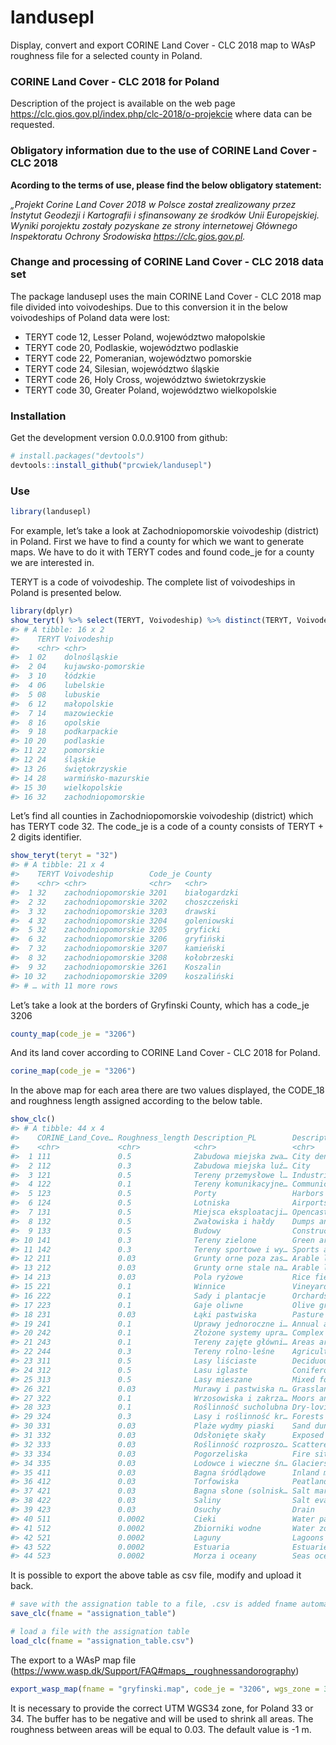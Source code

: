 
# landusepl

<!-- README.md is generated from README.Rmd. Please edit that file -->

Display, convert and export CORINE Land Cover - CLC 2018 map to WAsP
roughness file for a selected county in Poland.

### CORINE Land Cover - CLC 2018 for Poland

Description of the project is available on the web page
<https://clc.gios.gov.pl/index.php/clc-2018/o-projekcie> where data can
be requested.

### Obligatory information due to the use of CORINE Land Cover - CLC 2018

**Acording to the terms of use, please find the below obligatory
statement:**

*„Projekt Corine Land Cover 2018 w Polsce został zrealizowany przez
Instytut Geodezji i Kartografii i sfinansowany ze środków Unii
Europejskiej. Wyniki porojektu zostały pozyskane ze strony internetowej
Głównego Inspektoratu Ochrony Środowiska <https://clc.gios.gov.pl>.*

### Change and processing of CORINE Land Cover - CLC 2018 data set

The package landusepl uses the main CORINE Land Cover - CLC 2018 map
file divided into voivodeships. Due to this conversion it in the below
voivodeships of Poland data were lost:

-   TERYT code 12, Lesser Poland, województwo małopolskie
-   TERYT code 20, Podlaskie, województwo podlaskie
-   TERYT code 22, Pomeranian, województwo pomorskie
-   TERYT code 24, Silesian, województwo śląskie
-   TERYT code 26, Holy Cross, województwo świetokrzyskie
-   TERYT code 30, Greater Poland, województwo wielkopolskie

### Installation

Get the development version 0.0.0.9100 from github:

``` r
# install.packages("devtools")
devtools::install_github("prcwiek/landusepl")
```

### Use

``` r
library(landusepl)
```

For example, let’s take a look at Zachodniopomorskie voivodeship
(district) in Poland. First we have to find a county for which we want
to generate maps. We have to do it with TERYT codes and found code\_je
for a county we are interested in.

TERYT is a code of voivodeship. The complete list of voivodeships in
Poland is presented below.

``` r
library(dplyr)
show_teryt() %>% select(TERYT, Voivodeship) %>% distinct(TERYT, Voivodeship) %>% arrange(Voivodeship)
#> # A tibble: 16 x 2
#>    TERYT Voivodeship        
#>    <chr> <chr>              
#>  1 02    dolnośląskie       
#>  2 04    kujawsko-pomorskie 
#>  3 10    łódzkie            
#>  4 06    lubelskie          
#>  5 08    lubuskie           
#>  6 12    małopolskie        
#>  7 14    mazowieckie        
#>  8 16    opolskie           
#>  9 18    podkarpackie       
#> 10 20    podlaskie          
#> 11 22    pomorskie          
#> 12 24    śląskie            
#> 13 26    świętokrzyskie     
#> 14 28    warmińsko-mazurskie
#> 15 30    wielkopolskie      
#> 16 32    zachodniopomorskie
```

Let’s find all counties in Zachodniopomorskie voivodeship (district)
which has TERYT code 32. The code\_je is a code of a county consists of
TERYT + 2 digits identifier.

``` r
show_teryt(teryt = "32")
#> # A tibble: 21 x 4
#>    TERYT Voivodeship        Code_je County      
#>    <chr> <chr>              <chr>   <chr>       
#>  1 32    zachodniopomorskie 3201    białogardzki
#>  2 32    zachodniopomorskie 3202    choszczeński
#>  3 32    zachodniopomorskie 3203    drawski     
#>  4 32    zachodniopomorskie 3204    goleniowski 
#>  5 32    zachodniopomorskie 3205    gryficki    
#>  6 32    zachodniopomorskie 3206    gryfiński   
#>  7 32    zachodniopomorskie 3207    kamieński   
#>  8 32    zachodniopomorskie 3208    kołobrzeski 
#>  9 32    zachodniopomorskie 3261    Koszalin    
#> 10 32    zachodniopomorskie 3209    koszaliński 
#> # … with 11 more rows
```

Let’s take a look at the borders of Gryfinski County, which has a
code\_je 3206

``` r
county_map(code_je = "3206")
```

And its land cover according to CORINE Land Cover - CLC 2018 for Poland.

``` r
corine_map(code_je = "3206")
```

In the above map for each area there are two values displayed, the
CODE\_18 and roughness length assigned according to the below table.

``` r
show_clc()
#> # A tibble: 44 x 4
#>    CORINE_Land_Cove… Roughness_length Description_PL        Description_EN      
#>    <chr>             <chr>            <chr>                 <chr>               
#>  1 111               0.5              Zabudowa miejska zwa… City dense buildings
#>  2 112               0.3              Zabudowa miejska luź… City                
#>  3 121               0.5              Tereny przemysłowe l… Industrial or comme…
#>  4 122               0.1              Tereny komunikacyjne… Communication areas…
#>  5 123               0.5              Porty                 Harbors             
#>  6 124               0.5              Lotniska              Airports            
#>  7 131               0.5              Miejsca eksploatacji… Opencast mining sit…
#>  8 132               0.5              Zwałowiska i hałdy    Dumps and heaps     
#>  9 133               0.5              Budowy                Construction sites  
#> 10 141               0.3              Tereny zielone        Green areas         
#> 11 142               0.3              Tereny sportowe i wy… Sports and recreati…
#> 12 211               0.03             Grunty orne poza zas… Arable land beyond …
#> 13 212               0.03             Grunty orne stale na… Arable land constan…
#> 14 213               0.03             Pola ryżowe           Rice fields         
#> 15 221               0.1              Winnice               Vineyards           
#> 16 222               0.1              Sady i plantacje      Orchards and planta…
#> 17 223               0.1              Gaje oliwne           Olive groves        
#> 18 231               0.03             Łąki pastwiska        Pasture meadow      
#> 19 241               0.1              Uprawy jednoroczne i… Annual and permanen…
#> 20 242               0.1              Złożone systemy upra… Complex systems of …
#> 21 243               0.1              Tereny zajęte główni… Areas are mainly oc…
#> 22 244               0.3              Tereny rolno-leśne    Agricultural and fo…
#> 23 311               0.5              Lasy liściaste        Deciduous forests   
#> 24 312               0.5              Lasu iglaste          Coniferous forest   
#> 25 313               0.5              Lasy mieszane         Mixed forests       
#> 26 321               0.03             Murawy i pastwiska n… Grasslands and natu…
#> 27 322               0.1              Wrzosowiska i zakrza… Moors and bushes    
#> 28 323               0.1              Roślinność sucholubna Dry-loving vegetati…
#> 29 324               0.3              Lasy i roślinność kr… Forests and shrub v…
#> 30 331               0.03             Plaże wydmy piaski    Sand dune beaches   
#> 31 332               0.03             Odsłonięte skały      Exposed rocks       
#> 32 333               0.03             Roślinność rozproszo… Scattered vegetation
#> 33 334               0.03             Pogorzeliska          Fire sites          
#> 34 335               0.03             Lodowce i wieczne śn… Glaciers and eterna…
#> 35 411               0.03             Bagna śródlądowe      Inland marshes      
#> 36 412               0.03             Torfowiska            Peatlands           
#> 37 421               0.03             Bagna słone (solnisk… Salt marshes (salt …
#> 38 422               0.03             Saliny                Salt evaporation po…
#> 39 423               0.03             Osuchy                Drain               
#> 40 511               0.0002           Cieki                 Water paths         
#> 41 512               0.0002           Zbiorniki wodne       Water zones         
#> 42 521               0.0002           Laguny                Lagoons             
#> 43 522               0.0002           Estuaria              Estuaries           
#> 44 523               0.0002           Morza i oceany        Seas oceans
```

It is possible to export the above table as csv file, modify and upload
it back.

``` r
# save with the assignation table to a file, .csv is added fname automatically
save_clc(fname = "assignation_table")

# load a file with the assignation table
load_clc(fname = "assignation_table.csv")
```

The export to a WAsP map file
(<https://www.wasp.dk/Support/FAQ#maps__roughnessandorography>)

``` r
export_wasp_map(fname = "gryfinski.map", code_je = "3206", wgs_zone = 33, buffer = -1)
```

It is necessary to provide the correct UTM WGS34 zone, for Poland 33 or
34. The buffer has to be negative and will be used to shrink all areas.
The roughness between areas will be equal to 0.03. The default value is
-1 m.
